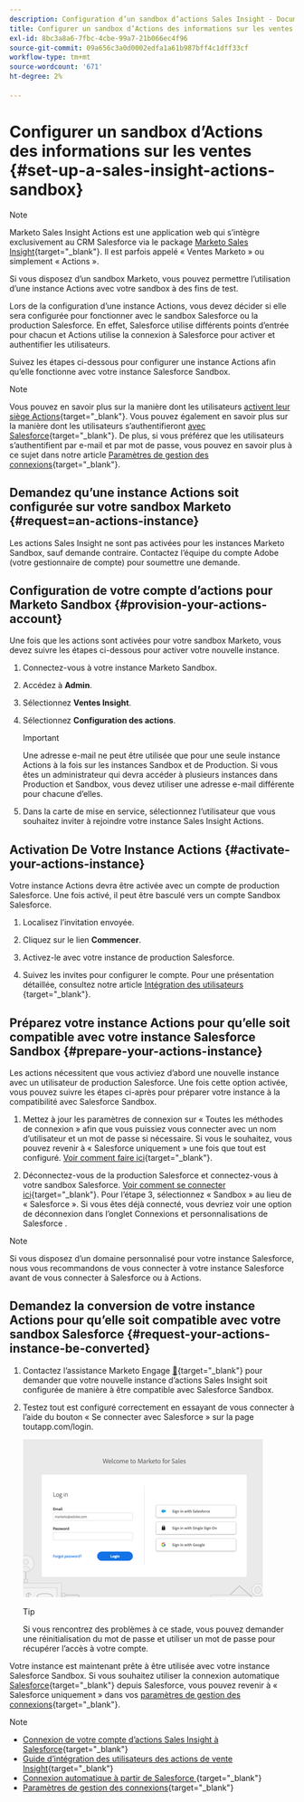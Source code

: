 ```yaml
---
description: Configuration d’un sandbox d’actions Sales Insight - Documents Marketo - Documentation du produit
title: Configurer un sandbox d’Actions des informations sur les ventes
exl-id: 8bc3a8a6-7fbc-4cbe-99a7-21b066ec4f96
source-git-commit: 09a656c3a0d0002edfa1a61b987bff4c1dff33cf
workflow-type: tm+mt
source-wordcount: '671'
ht-degree: 2%

---
```


# Configurer un sandbox d’Actions des informations sur les ventes {#set-up-a-sales-insight-actions-sandbox}

>[!NOTE]
>
>Marketo Sales Insight Actions est une application web qui s’intègre exclusivement au CRM Salesforce via le package [Marketo Sales Insight](/help/marketo/product-docs/marketo-sales-insight/msi-for-salesforce/installation/install-marketo-sales-insight-package-in-salesforce-appexchange.md){target="_blank"}. Il est parfois appelé « Ventes Marketo » ou simplement « Actions ».

Si vous disposez d’un sandbox Marketo, vous pouvez permettre l’utilisation d’une instance Actions avec votre sandbox à des fins de test.

Lors de la configuration d’une instance Actions, vous devez décider si elle sera configurée pour fonctionner avec le sandbox Salesforce ou la production Salesforce. En effet, Salesforce utilise différents points d’entrée pour chacun et Actions utilise la connexion à Salesforce pour activer et authentifier les utilisateurs.

Suivez les étapes ci-dessous pour configurer une instance Actions afin qu’elle fonctionne avec votre instance Salesforce Sandbox.

>[!NOTE]
>
>Vous pouvez en savoir plus sur la manière dont les utilisateurs [activent leur siège Actions](/help/marketo/product-docs/marketo-sales-insight/actions/getting-started/sales-insight-actions-user-onboarding-checklist.md){target="_blank"}. Vous pouvez également en savoir plus sur la manière dont les utilisateurs s’authentifieront [avec Salesforce](/help/marketo/product-docs/marketo-sales-insight/actions/admin/auto-login-from-salesforce.md){target="_blank"}. De plus, si vous préférez que les utilisateurs s’authentifient par e-mail et par mot de passe, vous pouvez en savoir plus à ce sujet dans notre article [Paramètres de gestion des connexions](/help/marketo/product-docs/marketo-sales-insight/actions/admin/login-management-settings.md){target="_blank"}.

## Demandez qu’une instance Actions soit configurée sur votre sandbox Marketo {#request=an-actions-instance}

Les actions Sales Insight ne sont pas activées pour les instances Marketo Sandbox, sauf demande contraire. Contactez l’équipe du compte Adobe (votre gestionnaire de compte) pour soumettre une demande.

## Configuration de votre compte d’actions pour Marketo Sandbox {#provision-your-actions-account}

Une fois que les actions sont activées pour votre sandbox Marketo, vous devez suivre les étapes ci-dessous pour activer votre nouvelle instance.

1. Connectez-vous à votre instance Marketo Sandbox.

1. Accédez à **Admin**.

1. Sélectionnez **Ventes Insight**.

1. Sélectionnez **Configuration des actions**.

   >[!IMPORTANT]
   >
   >Une adresse e-mail ne peut être utilisée que pour une seule instance Actions à la fois sur les instances Sandbox et de Production. Si vous êtes un administrateur qui devra accéder à plusieurs instances dans Production et Sandbox, vous devez utiliser une adresse e-mail différente pour chacune d’elles.

1. Dans la carte de mise en service, sélectionnez l’utilisateur que vous souhaitez inviter à rejoindre votre instance Sales Insight Actions.

## Activation De Votre Instance Actions {#activate-your-actions-instance}

Votre instance Actions devra être activée avec un compte de production Salesforce. Une fois activé, il peut être basculé vers un compte Sandbox Salesforce.

1. Localisez l’invitation envoyée.

1. Cliquez sur le lien **Commencer**.

1. Activez-le avec votre instance de production Salesforce.

1. Suivez les invites pour configurer le compte. Pour une présentation détaillée, consultez notre article [ Intégration des utilisateurs ](/help/marketo/product-docs/marketo-sales-insight/actions/getting-started/sales-insight-actions-user-onboarding-guide.md){target="_blank"}.

## Préparez votre instance Actions pour qu’elle soit compatible avec votre instance Salesforce Sandbox {#prepare-your-actions-instance}

Les actions nécessitent que vous activiez d’abord une nouvelle instance avec un utilisateur de production Salesforce. Une fois cette option activée, vous pouvez suivre les étapes ci-après pour préparer votre instance à la compatibilité avec Salesforce Sandbox.

1. Mettez à jour les paramètres de connexion sur « Toutes les méthodes de connexion » afin que vous puissiez vous connecter avec un nom d’utilisateur et un mot de passe si nécessaire. Si vous le souhaitez, vous pouvez revenir à « Salesforce uniquement » une fois que tout est configuré. [Voir comment faire ici](/help/marketo/product-docs/marketo-sales-insight/actions/admin/login-management-settings.md){target="_blank"}.

1. Déconnectez-vous de la production Salesforce et connectez-vous à votre sandbox Salesforce. [Voir comment se connecter ici](/help/marketo/product-docs/marketo-sales-insight/actions/crm/salesforce-integration/connect-your-sales-insight-actions-account-to-salesforce.md){target="_blank"}. Pour l’étape 3, sélectionnez « Sandbox » au lieu de « Salesforce ». Si vous êtes déjà connecté, vous devriez voir une option de déconnexion dans l’onglet Connexions et personnalisations de Salesforce .

>[!NOTE]
>
>Si vous disposez d’un domaine personnalisé pour votre instance Salesforce, nous vous recommandons de vous connecter à votre instance Salesforce avant de vous connecter à Salesforce ou à Actions.

## Demandez la conversion de votre instance Actions pour qu’elle soit compatible avec votre sandbox Salesforce {#request-your-actions-instance-be-converted}

1. Contactez l’assistance Marketo Engage [&#128279;](https://nation.marketo.com/t5/support/ct-p/Support){target="_blank"} pour demander que votre nouvelle instance d’actions Sales Insight soit configurée de manière à être compatible avec Salesforce Sandbox.

1. Testez tout est configuré correctement en essayant de vous connecter à l’aide du bouton « Se connecter avec Salesforce » sur la page toutapp.com/login.

   ![](assets/set-up-a-sales-insight-actions-sandbox-1.png)

   >[!TIP]
   >
   >Si vous rencontrez des problèmes à ce stade, vous pouvez demander une réinitialisation du mot de passe et utiliser un mot de passe pour récupérer l’accès à votre compte.

Votre instance est maintenant prête à être utilisée avec votre instance Salesforce Sandbox. Si vous souhaitez utiliser la connexion automatique [Salesforce](/help/marketo/product-docs/marketo-sales-insight/actions/admin/auto-login-from-salesforce.md){target="_blank"} depuis Salesforce, vous pouvez revenir à « Salesforce uniquement » dans vos [paramètres de gestion des connexions](/help/marketo/product-docs/marketo-sales-insight/actions/admin/login-management-settings.md){target="_blank"}.

>[!NOTE]
>
>* [Connexion de votre compte d’actions Sales Insight à Salesforce](/help/marketo/product-docs/marketo-sales-insight/actions/crm/salesforce-integration/connect-your-sales-insight-actions-account-to-salesforce.md){target="_blank"}
>* [Guide d’intégration des utilisateurs des actions de vente Insight](/help/marketo/product-docs/marketo-sales-insight/actions/getting-started/sales-insight-actions-user-onboarding-guide.md){target="_blank"}
>* [ Connexion automatique à partir de Salesforce ](/help/marketo/product-docs/marketo-sales-insight/actions/admin/auto-login-from-salesforce.md){target="_blank"}
>* [Paramètres de gestion des connexions](/help/marketo/product-docs/marketo-sales-insight/actions/admin/login-management-settings.md){target="_blank"}
